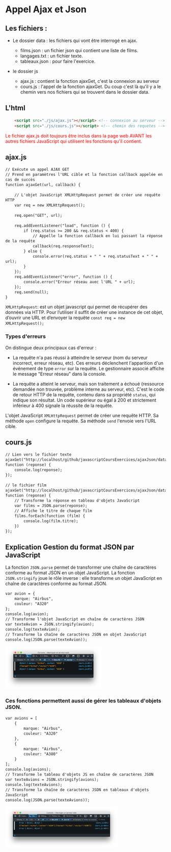 # Appel Ajax et Json

## Les fichiers :

- Le dossier data : les fichiers qui vont être interrogé en ajax.
    - films.json : un fichier json qui contient une liste de films.
    - langages.txt : un fichier texte.
    - tableaux.json : pour faire l'exercice.

- le dossier js
    - ajax.js : contient la fonction ajaxGet, c'est la connexion au serveur
    - cours.js : l'appel de la fonction ajaxGet. Du coup c'est là qu'il y a le chemin vers nos fichiers qui se trouvent dans le dossier data.

## L'html

```html
    <script src="./js/ajax.js"></script> <!-- connexion au serveur -->
    <script src="./js/cours.js"></script> <!-- chemin des requetes -->
```

<p style="color:red;">Le fichier ajax.js doit toujours être inclus dans la page web AVANT les autres fichiers JavaScript qui utilisent les fonctions qu'il contient.</p>

## ajax.js

```JS
// Exécute un appel AJAX GET
// Prend en paramètres l'URL cible et la fonction callback appelée en cas de succès
function ajaxGet(url, callback) {

    // L'objet JavaScript XMLHttpRequest permet de créer une requête HTTP
    var req = new XMLHttpRequest();

    req.open("GET", url);
    
    req.addEventListener("load", function () {
        if (req.status >= 200 && req.status < 400) {
            // Appelle la fonction callback en lui passant la réponse de la requête
            callback(req.responseText);
        } else {
            console.error(req.status + " " + req.statusText + " " + url);
        }
    });
    req.addEventListener("error", function () {
        console.error("Erreur réseau avec l'URL " + url);
    });
    req.send(null);
}
```

`XMLHttpRequest`: est un objet javascript qui permet de récupérer des données via HTTP. Pour l’utiliser il suffit de créer une instance de cet objet, d’ouvrir une URL et d’envoyer la requête
`const req = new XMLHttpRequest();`

### Types d'erreurs

On distingue deux principaux cas d'erreur :

- La requête n'a pas réussi à atteindre le serveur (nom du serveur incorrect, erreur réseau, etc). Ces erreurs déclenchent l'apparition d'un événement de type `error` sur la requête. Le gestionnaire associé affiche le message "Erreur réseau" dans la console.

- La requête a atteint le serveur, mais son traitement a échoué (ressource demandée non trouvée, problème interne au serveur, etc). C'est le code de retour HTTP de la requête, contenu dans sa propriété `status`, qui indique son résultat. Un code supérieur ou égal à 200 et strictement inférieur à 400 signale la réussite de la requête.

L'objet JavaScript `XMLHttpRequest` permet de créer une requête HTTP. Sa méthode `open` configure la requête. Sa méthode `send` l'envoie vers l'URL cible.

## cours.js

```JS
// Lien vers le fichier texte
ajaxGet("http://localhost/github/javascriptCoursExercices/ajaxJson/data/langages.txt", function (reponse) {
    console.log(reponse);
});

// le fichier film
ajaxGet("http://localhost/github/javascriptCoursExercices/ajaxJson/data/films.json", function (reponse) {
    // Transforme la réponse en tableau d'objets JavaScript
    var films = JSON.parse(reponse);
    // Affiche le titre de chaque film
    films.forEach(function (film) {
        console.log(film.titre);
    })
});

```

## Explication Gestion du format JSON par JavaScript

La fonction `JSON.parse` permet de transformer une chaîne de caractères conforme au format JSON en un objet JavaScript. 
La fonction `JSON.stringify` joue le rôle inverse : elle transforme un objet JavaScript en chaîne de caractères conforme au format JSON.

```JS
var avion = {
    marque: "Airbus",
    couleur: "A320"
};
console.log(avion);
// Transforme l'objet JavaScript en chaîne de caractères JSON
var texteAvion = JSON.stringify(avion);
console.log(texteAvion);
// Transforme la chaîne de caractères JSON en objet JavaScript
console.log(JSON.parse(texteAvion));

```
<img src="./images/ajax1.png" style="width:60%;">

### Ces fonctions permettent aussi de gérer les tableaux d'objets JSON.

```JS
var avions = [
    {
        marque: "Airbus",
        couleur: "A320"
    },
    {
        marque: "Airbus",
        couleur: "A380"
    }
];
console.log(avions);
// Transforme le tableau d'objets JS en chaîne de caractères JSON
var texteAvions = JSON.stringify(avions);
console.log(texteAvions);
// Transforme la chaîne de caractères JSON en tableaux d'objets JavaScript
console.log(JSON.parse(texteAvions));
```

<img src="./images/ajax2.png" style="width:70%;">


